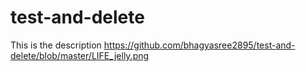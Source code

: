 # test-and-delete
This is the description
https://github.com/bhagyasree2895/test-and-delete/blob/master/LIFE_jelly.png

